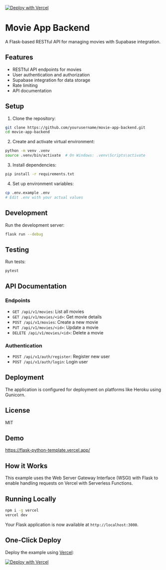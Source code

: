 [![Deploy with Vercel](https://vercel.com/button)](https://vercel.com/new/clone?repository-url=https%3A%2F%2Fgithub.com%2Fvercel%2Fexamples%2Ftree%2Fmain%2Fpython%2Fflask3&demo-title=Flask%203%20%2B%20Vercel&demo-description=Use%20Flask%203%20on%20Vercel%20with%20Serverless%20Functions%20using%20the%20Python%20Runtime.&demo-url=https%3A%2F%2Fflask3-python-template.vercel.app%2F&demo-image=https://assets.vercel.com/image/upload/v1669994156/random/flask.png)

# Movie App Backend

A Flask-based RESTful API for managing movies with Supabase integration.

## Features

- RESTful API endpoints for movies
- User authentication and authorization
- Supabase integration for data storage
- Rate limiting
- API documentation

## Setup

1. Clone the repository:
```bash
git clone https://github.com/yourusername/movie-app-backend.git
cd movie-app-backend
```

2. Create and activate virtual environment:
```bash
python -m venv .venv
source .venv/bin/activate  # On Windows: .venv\Scripts\activate
```

3. Install dependencies:
```bash
pip install -r requirements.txt
```

4. Set up environment variables:
```bash
cp .env.example .env
# Edit .env with your actual values
```

## Development

Run the development server:
```bash
flask run --debug
```

## Testing

Run tests:
```bash
pytest
```

## API Documentation

### Endpoints

- `GET /api/v1/movies`: List all movies
- `GET /api/v1/movies/<id>`: Get movie details
- `POST /api/v1/movies`: Create a new movie
- `PUT /api/v1/movies/<id>`: Update a movie
- `DELETE /api/v1/movies/<id>`: Delete a movie

### Authentication

- `POST /api/v1/auth/register`: Register new user
- `POST /api/v1/auth/login`: Login user

## Deployment

The application is configured for deployment on platforms like Heroku using Gunicorn.

## License

MIT

## Demo

https://flask-python-template.vercel.app/

## How it Works

This example uses the Web Server Gateway Interface (WSGI) with Flask to enable handling requests on Vercel with Serverless Functions.

## Running Locally

```bash
npm i -g vercel
vercel dev
```

Your Flask application is now available at `http://localhost:3000`.

## One-Click Deploy

Deploy the example using [Vercel](https://vercel.com?utm_source=github&utm_medium=readme&utm_campaign=vercel-examples):

[![Deploy with Vercel](https://vercel.com/button)](https://vercel.com/new/clone?repository-url=https%3A%2F%2Fgithub.com%2Fvercel%2Fexamples%2Ftree%2Fmain%2Fpython%2Fflask3&demo-title=Flask%203%20%2B%20Vercel&demo-description=Use%20Flask%203%20on%20Vercel%20with%20Serverless%20Functions%20using%20the%20Python%20Runtime.&demo-url=https%3A%2F%2Fflask3-python-template.vercel.app%2F&demo-image=https://assets.vercel.com/image/upload/v1669994156/random/flask.png)
